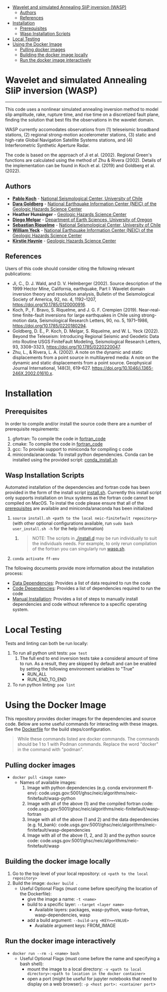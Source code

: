 - [Wavelet and simulated Annealing SliP inversion (WASP)](#wavelet-and-simulated-annealing-slip-inversion-wasp)
  - [Authors](#authors)
  - [References](#references)
- [Installation](#installation)
  - [Prerequisites](#prerequisites)
  - [Wasp Installation Scripts](#wasp-installation-scripts)
- [Local Testing](#local-testing)
- [Using the Docker Image](#using-the-docker-image)
  - [Pulling docker images](#pulling-docker-images)
  - [Building the docker image locally](#building-the-docker-image-locally)
  - [Run the docker image interactively](#run-the-docker-image-interactively)

# Wavelet and simulated Annealing SliP inversion (WASP)

---

This code uses a nonlinear simulated annealing inversion method to model slip amplitude, rake, rupture time, and rise time on a discretized fault plane, finding the solution that best fits the observations in the wavelet domain.

WASP currently accomodates observations from (1) teleseismic broadband stations, (2) regional strong-motion accelerometer stations, (3) static and high-rate Global Navigation Satellite Systems stations, and (4) Interferometric Synthetic Aperture Radar.

The code is based on the approach of Ji et al. (2002). Regional Green's functions are calculated using the method of Zhu & Rivera (2002). Details of the implementation can be found in Koch et al. (2019) and Goldberg et al. (2022).

## Authors

- **[Pablo Koch](https://www.cmm.uchile.cl/?cmm_people=pablo-koch)** - [National Seismological Center, University of Chile](https://www.sismologia.cl/)
- **[Dara Goldberg](https://www.usgs.gov/staff-profiles/dara-e-goldberg)** - [National Earthquake Information Center (NEIC) of the Geologic Hazards Science Center](https://www.usgs.gov/centers/geohazards)
- **Heather Hunsinger** - [Geologic Hazards Science Center](https://www.usgs.gov/centers/geohazards)
- **[Diego Melgar](https://earthsciences.uoregon.edu/profile/dmelgarm/)** - [Department of Earth Sciences, University of Oregon](https://earthsciences.uoregon.edu)
- **[Sebastian Riquelme](http://www.dgf.uchile.cl/academicas-y-academicos/profesores-expertos)** - [National Seismological Center, University of Chile](https://www.sismologia.cl/)
- **[William Yeck](https://www.usgs.gov/staff-profiles/william-l-yeck)** - [National Earthquake Information Center (NEIC) of the Geologic Hazards Science Center](https://www.usgs.gov/centers/geohazards)
- **[Kirstie Haynie](https://www.usgs.gov/staff-profiles/kirstie-l-haynie)** - [Geologic Hazards Science Center](https://www.usgs.gov/centers/geohazards)

## References

Users of this code should consider citing the following relevant publications:

- Ji, C., D. J. Wald, and D. V. Helmberger (2002). Source description of the 1999 Hector Mine, California, earthquake, Part I: Wavelet domain inversion theory and resolution analysis, Bulletin of the Seismological Society of America, 92, no. 4, 1192–1207, https://doi.org/10.1785/0120000916.
- Koch, P., F. Bravo, S. Riquelme, and J. G. F. Crempien (2019). Near-real-time finite-fault inversions for large earthquakes in Chile using strong-motion data, Seismological Research Letters, 90, no. 5, 1971–1986, https://doi.org/10.1785/0220180294.
- Goldberg, D. E., P. Koch, D. Melgar, S. Riquelme, and W. L. Yeck (2022). Beyond the Teleseism: Introducing Regional Seismic and Geodetic Data into Routine USGS FiniteFault Modeling, Seismological Research Letters, 93, 3308–3323, https://doi.org/10.1785/0220220047.
- Zhu, L., & Rivera, L. A. (2002). A note on the dynamic and static displacements from a point source in multilayered media: A note on the dynamic and static displacements from a point source. Geophysical Journal International, 148(3), 619–627. https://doi.org/10.1046/j.1365-246X.2002.01610.x.

# Installation

## Prerequisites

In order to compile and/or install the source code there are a number of prerequisite requirements:

1. gfortran: To compile the code in [fortran_code](./fortran_code/)
2. cmake: To compile the code in [fortran_code](./fortran_code/)
3. gcc: To provide support to miniconda for compiling c code
4. miniconda/anaconda: To install python dependencies. Conda can be installed using the provided script: [conda_install.sh](./conda_install.sh)

## Wasp Installation Scripts

Automated installation of the dependencies and fortran code has been provided in the form of the install script [install.sh](./install.sh). Currently this install script only supports installation on linux systems as the fortran code cannot be compiled on MacOS. To instal the code please ensure that all of the [prerequisites](#prerequisites) are available and miniconda/anaconda has been initialized

1. `source install.sh <path to the local neic-finitefault repository>` (with other optional configurations available, run `sudo bash user_install.sh -h` for the help information)
   1. > NOTE: The scripts in [./install.d](./install.d/) may be run individually to suit the individuals needs. For example, to only rerun compilation of the fortran you can singularly run [wasp.sh](./install.d/wasp.sh).
2. `conda activate ff-env`

The following documents provide more information about the installation process:

- [Data Dependencies](./docs/data-dependencies.md): Provides a list of data required to run the code
- [Code Dependencies](./docs/code-dependencies.md): Provides a list of dependencies required to run the code
- [Manual Installation](./docs/manual-installation.md): Provides a list of steps to manually install dependencies and code without reference to a specific operating system.

# Local Testing

Tests and linting can both be run locally:

1. To run all python unit tests: `poe test`
   1. The full end to end inversion tests take a consideral amount of time to run. As a result, they are skipped by default and can be enabled by setting the following environment variables to "True"
       - RUN_ALL
       - RUN_END_TO_END
2. To run python linting: `poe lint`


# Using the Docker Image
This repository provides docker images for the dependencies and source code. Below are some useful commands for interacting with these images. See the [Dockerfile](./Dockerfile) for the build steps/configuration.

> While these commands listed are docker commands. The commands should be 1 to 1 with Podman commands. Replace the word "docker" in the command with "podman".

## Pulling docker images
- `docker pull <image name>`
  - Names of available images:
    1.   Image with python dependencies (e.g. conda environment ff-env): code.usgs.gov:5001/ghsc/neic/algorithms/neic-finitefault/wasp-python
    2.  Image with all of the above (1) and the compiled fortran code: code.usgs.gov:5001/ghsc/neic/algorithms/neic-finitefault/wasp-fortran
    3. Image with all of the above (1 and 2) and the data dependencies (e.g. fd_bank): code.usgs.gov:5001/ghsc/neic/algorithms/neic-finitefault/wasp-dependencies
    4. Image with all of the above (1, 2, and 3) and the python source code: code.usgs.gov:5001/ghsc/neic/algorithms/neic-finitefault/wasp

## Building the docker image locally
1. Go to the top level of your local repository: `cd <path to the local repository>`
2. Build the image: `docker build .`
   - Useful Optional Flags (must come before specifying the location of the Dockerfile):
     - give the image a name: `-t <name>`
     - build to a specific layer: `--target <layer name>`
       - Available layers: packages, wasp-python, wasp-fortran, wasp-dependencies, wasp
     - add a build argument: `--build-arg <KEY>=<VALUE>`
       - Available argument keys: FROM_IMAGE

## Run the docker image interactively
- `docker run --rm -i <name> bash`
  - Useful Optional Flags (must come before the name and specifying a bash shell):
    - mount the image to a local directory: `-v <path to local directory>:<path to location in the docker container>`
    - open a port (might be useful for jupyter notebooks that need to display on a web browser): `-p <host port>: <container port`>
